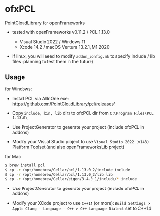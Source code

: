 # ofxPCL

PointCloudLibrary for openFrameworks

- tested with openFrameworks v0.11.2 / PCL 1.13.0
    - Visual Studio 2022 / Windows 11
    - Xcode 14.2 / macOS Ventura 13.2.1, M1 2020

- if linux, you will need to modify `addon_config.mk` to specify include / lib files (planning to test them in the future)

## Usage

for Windows:

- Install PCL via AllInOne exe: https://github.com/PointCloudLibrary/pcl/releases/

- Copy `include, bin, lib` dirs to ofxPCL dir from `C:\Program Files\PCL 1.13.0\`

- Use ProjectGenerator to generate your project (include ofxPCL in addons)

- Modify your Visual Studio project to use `Visual Studio 2022 (v143)` Platform Toolset (and also openFrameworksLib project)

for Mac

```bash
$ brew install pcl
$ cp -r /opt/homebrew/Cellar/pcl/1.13.0_2/include include
$ cp -r /opt/homebrew/Cellar/pcl/1.13.0_2/lib lib
$ cp -r /opt/homebrew/Cellar/eigen/3.4.0_1/include/* include
```

- Use ProjectGenerator to generate your project (include ofxPCL in addons)

- Modify your XCode project to use `C++14` (or more): `Build Settings > Apple Clang - Language - C++ > C++ Language Dialect` set to C++14